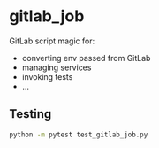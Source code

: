 # gitlab_job
GitLab script magic for:
* converting env passed from GitLab
* managing services
* invoking tests
* ...

## Testing
```bash
python -m pytest test_gitlab_job.py
```
